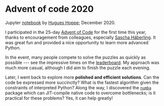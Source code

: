 # Advent of code 2020

Jupyter [notebook](https://github.com/hhoppe/advent_of_code_2020/blob/main/advent_of_code_2020.ipynb) by [Hugues Hoppe](http://hhoppe.com/); December 2020.

I participated in the 25-day [Advent of Code](https://adventofcode.com/) for the first time this year, thanks to encouragement from colleagues, especially [Sascha Häberling](https://github.com/shaeberling).  It was great fun and provided a nice opportunity to learn more advanced Python.

In the event, many people compete to solve the puzzles as quickly as possible --- see the impressive times on the [leaderboard](https://adventofcode.com/2020/leaderboard).
My approach was much more casual, although I did aim to finish the puzzle each evening.

Later, I went back to explore more **polished and efficient solutions**.
Can the code be expressed more succinctly?
What is the fastest algorithm given the constraints of interpreted Python?
Along the way, I discovered the [`numba`](https://numba.pydata.org/) package which can JIT-compile native code to overcome bottlenecks;
is it practical for these problems?  Yes, it can help greatly!
